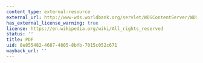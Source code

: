 ```yaml
---
content_type: external-resource
external_url: http://www-wds.worldbank.org/servlet/WDSContentServer/WDSP/IB/2004/11/16/000104615_20041116171612/Rendered/PDF/MW0HSSP0PID0Nov012.pdf
has_external_license_warning: true
license: https://en.wikipedia.org/wiki/All_rights_reserved
status: ''
title: PDF
uid: 8e855482-4687-4805-8bfb-7015c052c671
wayback_url: ''
---
```

